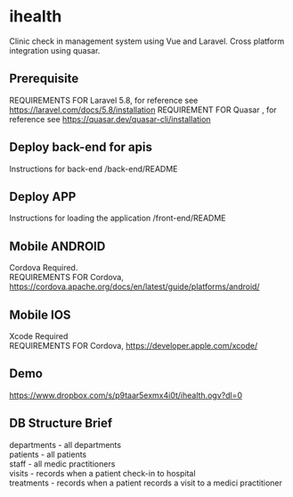 # ihealth

Clinic check in management system using Vue and Laravel. Cross platform integration using quasar.

## Prerequisite

REQUIREMENTS FOR Laravel 5.8, for reference see https://laravel.com/docs/5.8/installation
REQUIREMENT FOR Quasar , for reference see https://quasar.dev/quasar-cli/installation

## Deploy back-end for apis

Instructions for back-end /back-end/README

## Deploy APP

Instructions for loading the application /front-end/README

## Mobile ANDROID

Cordova Required.<br/>
REQUIREMENTS FOR Cordova, https://cordova.apache.org/docs/en/latest/guide/platforms/android/

## Mobile IOS

Xcode Required<br/>
REQUIREMENTS FOR Cordova, https://developer.apple.com/xcode/

## Demo

https://www.dropbox.com/s/p9taar5exmx4i0t/ihealth.ogv?dl=0

## DB Structure Brief

departments - all departments<br/>
patients - all patients<br/>
staff - all medic practitioners<br/>
visits - records when a patient check-in to hospital<br/>
treatments - records when a patient records a visit to a medici practitioner
